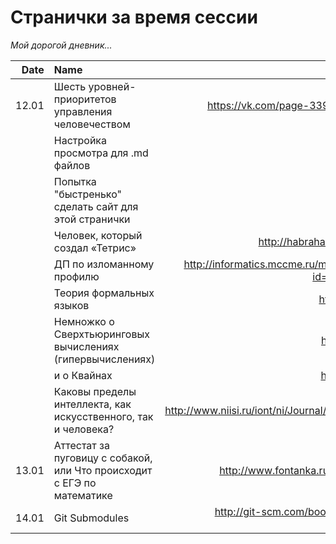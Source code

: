Странички за время сессии
=======

*Мой дорогой дневник...*

| Date | Name | Link |
|---:|:---|---:|
| 12.01 | Шесть уровней-приоритетов управления человечеством | https://vk.com/page-33963853_48683395 |
| | Настройка просмотра для .md файлов | |
| | Попытка "быстренько" сделать сайт для этой странички | |
| | Человек, который создал «Тетрис» | http://habrahabr.ru/post/247589/ |
| | ДП по изломанному профилю | http://informatics.mccme.ru/mod/book/view.php?id=290&chapterid=78 |
| | Теория формальных языков | http://goo.gl/nqv5XP |
| | Немножко о Сверхтьюринговыx вычисленияx (гипервычислениях)| http://goo.gl/6viVD3 |
| | и о Квайнах | http://goo.gl/jNMCI0|
| | Каковы пределы интеллекта, как искусственного, так и человека? | http://www.niisi.ru/iont/ni/Journal/V7/N1/Novikov.pdf |
| 13.01 | Аттестат за пуговицу с собакой, или Что происходит с ЕГЭ по математике | http://www.fontanka.ru/2014/10/28/181/ |
| 14.01 | Git Submodules | http://git-scm.com/book/en/v2/Git-Tools-Submodules |
